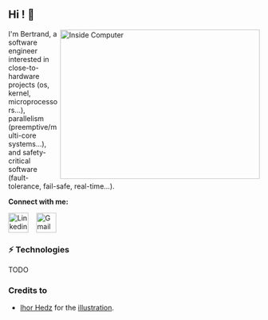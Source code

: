 ## Hi ! 👋

<img align="right" alt="Inside Computer" src="https://static.dribbble.com/users/902546/screenshots/8072458/media/c123703735b0522ac81e1b3fb5aad439.png" width="400" height="300" />

I'm Bertrand, a software engineer interested in close-to-hardware projects (os, kernel, microprocessors...),
parallelism (preemptive/multi-core systems...), and safety-critical software (fault-tolerance, fail-safe, real-time...).


**Connect with me:**
<p align="left">
<a href="https://www.linkedin.com/in/bertrandngoy/" target="blank"><img align="center" src="https://cdn.jsdelivr.net/npm/simple-icons@3.0.1/icons/linkedin.svg" alt="Linkedin" height="40" width="40" /></a> &nbsp;&nbsp;
  <a href="mailto:bertrand.ngoy@gmail.com" target="blank"><img align="center" src="https://cdn.jsdelivr.net/npm/simple-icons@3.0.1/icons/gmail.svg" alt="Gmail" height="40" width="40" /></a> &nbsp;&nbsp;
</p>


### ⚡ Technologies 
TODO

### Credits to
- [Ihor Hedz](https://dribbble.com/gedzdesign) for the [illustration](https://dribbble.com/shots/8072458-Future-Tech-Business).


<!--
**bngoy/bngoy** is a ✨ _special_ ✨ repository because its `README.md` (this file) appears on your GitHub profile.

Here are some ideas to get you started:

- 🔭 I’m currently working on a cloud platform for safety-critical applications.
- 🌱 I’m currently learning Ansible, and Go.
- 👯 I’m looking to collaborate on ...
- 🤔 I’m looking for help with ...
- 💬 Ask me about ...
- 📫 How to reach me: ...
- 😄 Pronouns: ...
- ⚡ Fun fact: ...
-->
